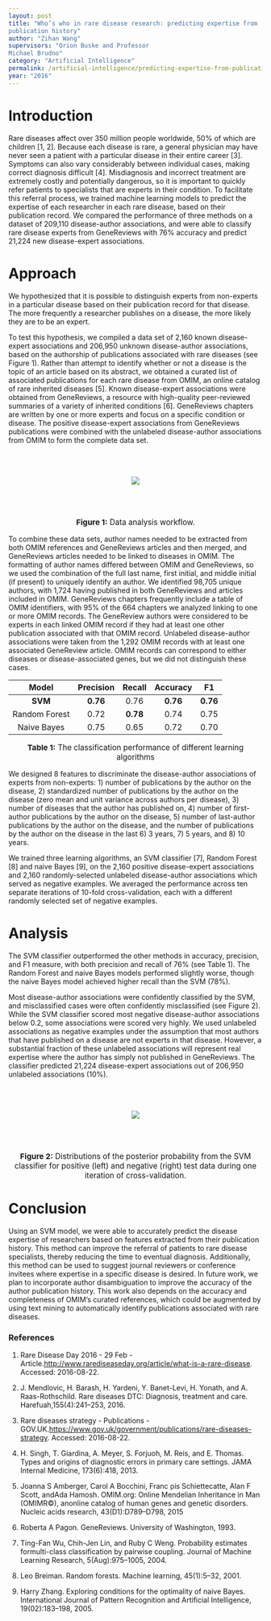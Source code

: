 ```yaml
---
layout: post
title: "Who’s who in rare disease research: predicting expertise from
publication history"
author: "Zihan Wang"
supervisors: "Orion Buske and Professor
Michael Brudno"
category: "Artificial Intelligence"
permalink: /artificial-intelligence/predicting-expertise-from-publication-history
year: "2016"
---
```


Introduction 
============

Rare diseases affect over 350 million people worldwide, 50% of which are
children [1, 2]. Because each disease is rare, a general physician
may have never seen a patient with a particular disease in their entire
career [3]. Symptoms can also vary considerably between individual
cases, making correct diagnosis difficult [4]. Misdiagnosis and
incorrect treatment are extremely costly and potentially dangerous, so
it is important to quickly refer patients to specialists that are
experts in their condition. To facilitate this referral process, we
trained machine learning models to predict the expertise of each
researcher in each rare disease, based on their publication record. We
compared the performance of three methods on a dataset of 209,110
disease-author associations, and were able to classify rare disease
experts from GeneReviews with 76% accuracy and predict 21,224 new
disease-expert associations.

Approach 
========

We hypothesized that it is possible to distinguish experts from
non-experts in a particular disease based on their publication record
for that disease. The more frequently a researcher publishes on a
disease, the more likely they are to be an expert.

To test this hypothesis, we compiled a data set of 2,160 known
disease-expert associations and 206,950 unknown disease-author
associations, based on the authorship of publications associated with
rare diseases (see Figure 1). Rather than attempt to
identify whether or not a disease is the topic of an article based on
its abstract, we obtained a curated list of associated publications for
each rare disease from OMIM, an online catalog of rare inherited
diseases [5]. Known disease-expert associations were obtained from
GeneReviews, a resource with high-quality peer-reviewed summaries of a
variety of inherited conditions [6]. GeneReviews chapters are written by
one or more experts and focus on a specific condition or disease. The
positive disease-expert associations from GeneReviews publications were
combined with the unlabeled disease-author associations from OMIM to
form the complete data set.

<p style="text-align: center;">
	<img style="margin:50" src="{{ site.baseurl }}/assets/wz-fig1.png"/>
</p>

<p style="text-align:center;font-size:0.95rem"><b>Figure 1:</b> Data analysis workflow. </p>

To combine these data sets, author names needed to be extracted from
both OMIM references and GeneReviews articles and then merged, and
GeneReviews articles needed to be linked to diseases in OMIM. The
formatting of author names differed between OMIM and GeneReviews, so we
used the combination of the full last name, first initial, and middle
initial (if present) to uniquely identify an author. We identified
98,705 unique authors, with 1,724 having published in both GeneReviews
and articles included in OMIM. GeneReviews chapters frequently include a
table of OMIM identifiers, with 95% of the 664 chapters we analyzed
linking to one or more OMIM records. The GeneReview authors were
considered to be experts in each linked OMIM record if they had at least
one other publication associated with that OMIM record. Unlabeled
disease-author associations were taken from the 1,292 OMIM records with
at least one associated GeneReview article. OMIM records can correspond
to either diseases or disease-associated genes, but we did not
distinguish these cases.

|Model         |Precision   |Recall      |Accuracy    |F1          |
|:------------:|:----------:|:----------:|:----------:|:----------:|
|<b>SVM</b>    |<b>0.76</b> |0.76        |<b>0.76</b> |<b>0.76</b> |
|Random Forest |0.72        |<b>0.78</b> |0.74        |0.75        |
|Naive Bayes   |0.75        |0.65        |0.72        |0.70        |

<p style="text-align:center;font-size:0.95rem"><b>Table 1:</b> The classification performance of different learning algorithms</p>

We designed 8 features to discriminate the disease-author associations
of experts from non-experts: 1) number of publications by the author on
the disease, 2) standardized number of publications by the author on the
disease (zero mean and unit variance across authors per disease), 3)
number of diseases that the author has published on, 4) number of
first-author publications by the author on the disease, 5) number of
last-author publications by the author on the disease, and the number of
publications by the author on the disease in the last 6) 3 years, 7) 5
years, and 8) 10 years.

We trained three learning algorithms, an SVM classifier [7], Random
Forest [8] and naive Bayes [9], on the 2,160 positive disease-expert
associations and 2,160 randomly-selected unlabeled disease-author
associations which served as negative examples. We averaged the
performance across ten separate iterations of 10-fold cross-validation,
each with a different randomly selected set of negative examples.

Analysis
========

The SVM classifier outperformed the other methods in accuracy,
precision, and F1 measure, with both precision and recall of 76% (see
Table 1). The Random Forest and naive Bayes models
performed slightly worse, though the naive Bayes model achieved higher
recall than the SVM (78%).


Most disease-author associations were confidently classified by the SVM,
and misclassified cases were often confidently misclassified (see
Figure 2). While the SVM classifier scored most
negative disease-author associations below 0.2, some associations were
scored very highly. We used unlabeled associations as negative examples
under the assumption that most authors that have published on a disease
are not experts in that disease. However, a substantial fraction of
these unlabeled associations will represent real expertise where the
author has simply not published in GeneReviews. The classifier predicted
21,224 disease-expert associations out of 206,950 unlabeled associations
(10%).

<p style="text-align: center;">
	<img style="margin:50" src="{{ site.baseurl }}/assets/wz-figure2.png"/>
</p>
<p style="text-align:center;font-size:0.95rem"><b>Figure 2:</b> Distributions of the posterior probability from the SVM classifier for positive (left) and negative (right) test data during one iteration of cross-validation. </p>

Conclusion
==========

Using an SVM model, we were able to accurately predict the disease
expertise of researchers based on features extracted from their
publication history. This method can improve the referral of patients to
rare disease specialists, thereby reducing the time to eventual
diagnosis. Additionally, this method can be used to suggest journal
reviewers or conference invitees where expertise in a specific disease
is desired. In future work, we plan to incorporate author disambiguation
to improve the accuracy of the author publication history. This work
also depends on the accuracy and completeness of OMIM’s curated
references, which could be augmented by using text mining to
automatically identify publications associated with rare diseases.

### References

1. Rare Disease Day 2016 - 29 Feb - Article.http://www.rarediseaseday.org/article/what-is-a-rare-disease. Accessed: 2016-08-22. 

2. J. Mendlovic,  H. Barash,  H. Yardeni,  Y. Banet-Levi,  H. Yonath,  and A. Raas-Rothschild.   Rare  diseases  DTC:  Diagnosis,  treatment  and  care. Harefuah,155(4):241–253, 2016.

3. Rare  diseases  strategy  -  Publications  -  GOV.UK.https://www.gov.uk/government/publications/rare-diseases-strategy.   Accessed:   2016-08-22. 

4.  H. Singh, T. Giardina, A. Meyer, S. Forjuoh, M. Reis, and E. Thomas. Types and origins of diagnostic errors in primary care settings. JAMA Internal Medicine, 173(6):418, 2013. 

5. Joanna S Amberger, Carol A Bocchini, Franc ̧ois Schiettecatte, Alan F Scott, andAda Hamosh.  OMIM.org:  Online Mendelian Inheritance in Man (OMIMR©), anonline catalog of human genes and genetic disorders. Nucleic acids research, 43(D1):D789–D798, 2015

6. Roberta A Pagon. GeneReviews. University of Washington, 1993. 

7. Ting-Fan  Wu,  Chih-Jen  Lin,  and  Ruby  C  Weng.    Probability  estimates  formulti-class  classification  by  pairwise  coupling. Journal  of  Machine  Learning Research, 5(Aug):975–1005, 2004.

8. Leo Breiman. Random forests. Machine learning, 45(1):5–32, 2001.

9. Harry Zhang. Exploring   conditions   for   the   optimality   of   naive Bayes. International   Journal   of   Pattern   Recognition   and   Artificial   Intelligence, 19(02):183–198, 2005. 

